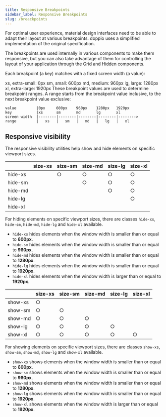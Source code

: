```yaml
---
title: Responsive Breakpoints
sidebar_label: Responsive Breakpoints
slug: /breackpoints
---
```


For optimal user experience, material design interfaces need to be able to adapt their layout at various breakpoints. doppio uses a simplified implementation of the original specification.

The breakpoints are used internally in various components to make them responsive, but you can also take advantage of them for controlling the layout of your application through the Grid and Hidden components.

Each breakpoint (a key) matches with a fixed screen width (a value):

xs, extra-small: 0px
sm, small: 600px
md, medium: 960px
lg, large: 1280px
xl, extra-large: 1920px
These breakpoint values are used to determine breakpoint ranges. A range starts from the breakpoint value inclusive, to the next breakpoint value exclusive:

```
value         |0px     600px    960px    1280px   1920px
key           |xs      sm       md       lg       xl
screen width  |--------|--------|--------|--------|-------->
range         |   xs   |   sm   |   md   |   lg   |   xl
```

## Responsive visibility

The responsive visibility utilities help show and hide elements on specific viewport sizes.

|         | size-xs | size-sm | size-md | size-lg | size-xl |
| ------- | ------- | ------- | ------- | ------- | ------- |
| hide-xs |         | ○       | ○       | ○       | ○       |
| hide-sm |         |         | ○       | ○       | ○       |
| hide-md |         |         |         | ○       | ○       |
| hide-lg |         |         |         |         | ○       |
| hide-xl |         |         |         |         |         |

For hiding elements on specific viewport sizes, there are classes <code>hide-xs</code>, <code>hide-sm</code>, <code>hide-md</code>, <code>hide-lg</code> and <code>hide-xl</code> available.

* ```hide-xs``` hides elements when the window width is smaller than or equal to <strong>600px</strong>.
* ```hide-sm``` hides elements when the window width is smaller than or equal to <strong>960px</strong>.
* ```hide-md``` hides elements when the window width is smaller than or equal to <strong>1280px</strong>.
* ```hide-lg``` hides elements when the window width is smaller than or equal to <strong>1920px</strong>.
* ```hide-xl``` hides elements when the window width is larger than or equal to <strong>1920px</strong>.


|         | size-xs | size-sm | size-md | size-lg | size-xl |
| ------- | ------- | ------- | ------- | ------- | ------- |
| show-xs | ○       |         |         |         |         |
| show-sm | ○       | ○       |         |         |         |
| show-md | ○       | ○       | ○       |         |         |
| show-lg | ○       | ○       | ○       | ○       |         |
| show-xl | ○       | ○       | ○       | ○       | ○       |

For showing elements on specific viewport sizes, there are classes <code>show-xs</code>, <code>show-sm</code>, <code>show-md</code>, <code>show-lg</code> and <code>show-xl</code> available.

* ```show-xs``` shows elements when the window width is smaller than or equal to <strong>600px</strong>.
* ```show-sm``` shows elements when the window width is smaller than or equal to <strong>960px</strong>.
* ```show-md``` shows elements when the window width is smaller than or equal to <strong>1280px</strong>.
* ```show-lg``` shows elements when the window width is smaller than or equal to <strong>1920px</strong>.
* ```show-xl``` shows elements when the window width is larger than or equal to <strong>1920px</strong>.